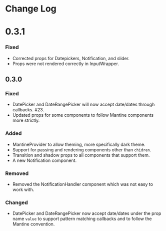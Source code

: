 # Change Log

# 0.3.1

### Fixed

- Corrected props for Datepickers, Notification, and slider.
- Props were not rendered correctly in InputWrapper.

## 0.3.0

### Fixed

- DatePicker and DateRangePicker will now accept date/dates through callbacks. #23.
- Updated props for some components to follow Mantine components more strictly.

### Added

- MantineProvider to allow theming, more specifically dark theme.
- Support for passing and rendering components other than `chidren`.
- Transition and shadow props to all components that support them.
- A new Notification component.

### Removed

- Removed the NotificationHandler component which was not easy to work with.

### Changed

- DatePicker and DateRangePicker now accept date/dates under the prop name `value` to support pattern matching callbacks and to follow the Mantine convention.
